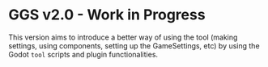 # GGS v2.0 - Work in Progress
This version aims to introduce a better way of using the tool (making settings, using components, setting up the GameSettings, etc) by using the Godot `tool` scripts and plugin functionalities.
